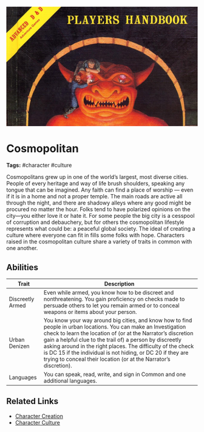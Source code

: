 ![heading](../../assets/images/heading.jpg)

# Cosmopolitan

**Tags:**  #character #culture 

Cosmopolitans grew up in one of the world’s largest, most diverse cities. People of every heritage and way of life brush shoulders, speaking any tongue that can be imagined. Any faith can find a place of worship — even if it is in a home and not a proper temple. The main roads are active all through the night, and there are shadowy alleys where any good might be procured no matter the hour. Folks tend to have polarized opinions on the city—you either love it or hate it. For some people the big city is a cesspool of corruption and debauchery, but for others the cosmopolitan lifestyle represents what could be: a peaceful global society. The ideal of creating a culture where everyone can fit in fills some folks with hope. Characters raised in the cosmopolitan culture share a variety of traits in common with one another.

## Abilities

| Trait | Description |
| ----- | ----------- |
| Discreetly Armed | Even while armed, you know how to be discreet and nonthreatening. You gain proficiency on checks made to persuade others to let you remain armed or to conceal weapons or items about your person. |
| Urban Denizen | You know your way around big cities, and know how to find people in urban locations. You can make an Investigation check to learn the location of (or at the Narrator’s discretion gain a helpful clue to the trail of) a person by discreetly asking around in the right places. The difficulty of the check is DC 15 if the individual is not hiding, or DC 20 if they are trying to conceal their location (or at the Narrator’s discretion). |
| Languages | You can speak, read, write, and sign in Common and one additional languages. |

## Related Links
- [Character Creation](../../20_character_creation.md)
- [Character Culture](../../23_character_culture.md)